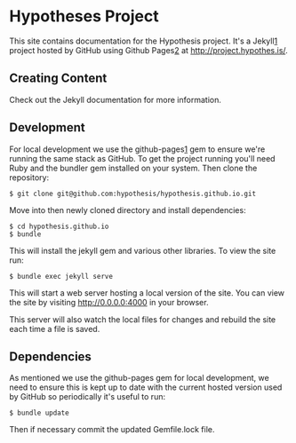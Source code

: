 Hypotheses Project
==================

This site contains documentation for the Hypothesis project. It's a Jekyll[1]
project hosted by GitHub using Github Pages[2] at http://project.hypothes.is/.

[1]: http://jekyllrb.com
[2]: https://pages.github.com

Creating Content
----------------

Check out the Jekyll documentation for more information.

Development
-----------

For local development we use the github-pages[1] gem to ensure we're running
the same stack as GitHub. To get the project running you'll need Ruby and the
bundler gem installed on your system. Then clone the repository:

    $ git clone git@github.com:hypothesis/hypothesis.github.io.git

Move into then newly cloned directory and install dependencies:

    $ cd hypothesis.github.io
    $ bundle

This will install the jekyll gem and various other libraries. To view the site
run:

    $ bundle exec jekyll serve

This will start a web server hosting a local version of the site. You can view
the site by visiting http://0.0.0.0:4000 in your browser.

This server will also watch the local files for changes and rebuild the site
each time a file is saved.

[1]: https://github.com/github/pages-gem

Dependencies
------------

As mentioned we use the github-pages gem for local development, we need to
ensure this is kept up to date with the current hosted version used by GitHub
so periodically it's useful to run:

    $ bundle update

Then if necessary commit the updated Gemfile.lock file.
